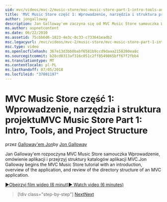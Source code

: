 ```yaml
---
uid: mvc/videos/mvc-2/music-store/mvc-music-store-part-1-intro-tools-and-project-structure
title: 'MVC Music Store część 1: Wprowadzenie, narzędzia i struktura projektu | Dokumentacja firmy Microsoft'
author: jongalloway
description: Jan Galloway'em zaczyna się od MVC Music Store samouczka Wprowadzenie, omówienie aplikacji i przejrzyj struktura katalogów instalacja MVC...
ms.author: aspnetcontent
ms.date: 06/22/2010
ms.assetid: 75cbb6d6-1823-4e3c-8c33-c733641eadb2
msc.legacyurl: /mvc/videos/mvc-2/music-store/mvc-music-store-part-1-intro-tools-and-project-structure
msc.type: video
ms.openlocfilehash: 367e13d3bb0babf6581b9ccd9daaa2158200ea8c
ms.sourcegitcommit: b28cd0313af316c051c2ff8549865bff67f2fbb4
ms.translationtype: MT
ms.contentlocale: pl-PL
ms.lasthandoff: 07/05/2018
ms.locfileid: "37801197"
---
```

<a name="mvc-music-store-part-1-intro-tools-and-project-structure"></a><span data-ttu-id="19e92-103">MVC Music Store część 1: Wprowadzenie, narzędzia i struktura projektu</span><span class="sxs-lookup"><span data-stu-id="19e92-103">MVC Music Store Part 1: Intro, Tools, and Project Structure</span></span>
====================
<span data-ttu-id="19e92-104">przez [Galloway'em Jon](https://github.com/jongalloway)</span><span class="sxs-lookup"><span data-stu-id="19e92-104">by [Jon Galloway](https://github.com/jongalloway)</span></span>

<span data-ttu-id="19e92-105">Jan Galloway'em rozpoczyna MVC Music Store samouczka Wprowadzenie, omówienie aplikacji i przejrzyj struktury katalogów aplikacji MVC.</span><span class="sxs-lookup"><span data-stu-id="19e92-105">Jon Galloway begins the MVC Music Store tutorial with an introduction, overview of the application, and review of the directory structure of an MVC application.</span></span>

[<span data-ttu-id="19e92-106">&#9654;Obejrzyj film wideo (6 minut)</span><span class="sxs-lookup"><span data-stu-id="19e92-106">&#9654; Watch video (6 minutes)</span></span>](https://channel9.msdn.com/Blogs/ASP-NET-Site-Videos/mvc-music-store-part-1-intro-tools-and-project-structure)

> [!div class="step-by-step"]
> [<span data-ttu-id="19e92-107">Next</span><span class="sxs-lookup"><span data-stu-id="19e92-107">Next</span></span>](mvc-music-store-part-2-controllers.md)

